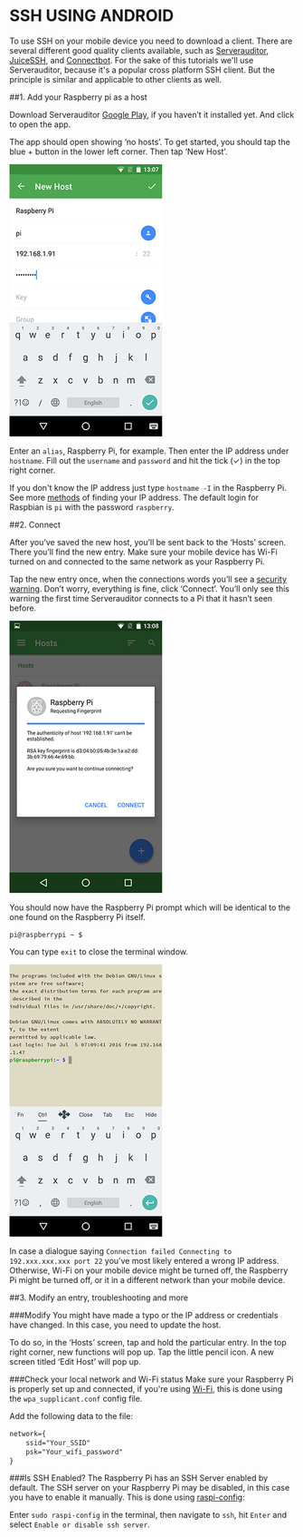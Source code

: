 # SSH USING ANDROID

To use SSH on your mobile device you need to download a client. There are several different good quality clients available, such as [Serverauditor](http://www.serverauditor.com), [JuiceSSH](https://juicessh.com/), and [Connectbot](https://connectbot.org/). For the sake of this tutorials we'll use Serverauditor, because it's a popular cross platform SSH client. But the principle is similar and applicable to other clients as well. 


##1. Add your Raspberry pi as a host

Download Serverauditor [Google Play](https://play.google.com/store/apps/details?id=com.server.auditor.ssh.client), if you haven’t it installed yet. And click to open the app.

The app should open showing ‘no hosts’. To get started, you should tap the blue + button in the lower left corner. Then tap ‘New Host’. 

![Serverauditor ‘New Host’ configuration](images/ssh-android-config.png)

Enter an `alias`, Raspberry Pi, for example. Then enter the IP address under `hostname`. Fill out the `username` and `password` and hit the tick (✓) in the top right corner. 

If you don't know the IP address just type `hostname -I` in the Raspberry Pi. See more [methods](https://www.raspberrypi.org/documentation/remote-access/ip-address.md) of finding your IP address. The default login for Raspbian is `pi` with the password `raspberry`.



##2. Connect

After you’ve saved the new host, you’ll be sent back to the ‘Hosts’ screen. There you’ll find the new entry. Make sure your mobile device has Wi-Fi turned on and connected to the same network as your Raspberry Pi.

Tap the new entry once, when the connections words you’ll see a [security warning](http://www.lysium.de/blog/index.php?/archives/186-How-to-get-ssh-server-fingerprint-information.html). Don’t worry, everything is fine, click ‘Connect’. You’ll only see this warning the first time Serverauditor connects to a Pi that it hasn’t seen before.

![Serverauditor ‘Security warning’](images/ssh-android-warning.png)

You should now have the Raspberry Pi prompt which will be identical to the one found on the Raspberry Pi itself.

```
pi@raspberrypi ~ $
```

You can type `exit` to close the terminal window.

![Serverauditor Terminal](images/ssh-android-window.png)

In case a dialogue saying `Connection failed Connecting to 192.xxx.xxx.xxx port 22` you’ve most likely entered a wrong IP address. Otherwise, Wi-Fi on your mobile device might be turned off, the Raspberry Pi might be turned off,  or it in a different network than your mobile device.



##3. Modify an entry, troubleshooting and more

###Modify
You might have made a typo or the IP address or credentials have changed. In this case, you need to update the host.

To do so, in the ‘Hosts’ screen, tap and hold the particular entry. In the top right corner, new functions will pop up. Tap the little pencil icon. A new screen titled ‘Edit Host’ will pop up.

###Check your local network and Wi-Fi status
Make sure your Raspberry Pi is properly set up and connected, if you're using [Wi-Fi](https://www.raspberrypi.org/documentation/configuration/wireless/wireless-cli.md), this is done using the `wpa_supplicant.conf` config file. 

Add the following data to the file:
```
network={
    ssid="Your_SSID"
    psk="Your_wifi_password"
}
```

###Is SSH Enabled?
The Raspberry Pi has an SSH Server enabled by default. The SSH server on your Raspberry Pi may be disabled, in this case you have to enable it manually. This is done using [raspi-config](../../configuration/raspi-config.md):

Enter `sudo raspi-config` in the terminal, then navigate to `ssh`, hit `Enter` and select `Enable or disable ssh server`.
